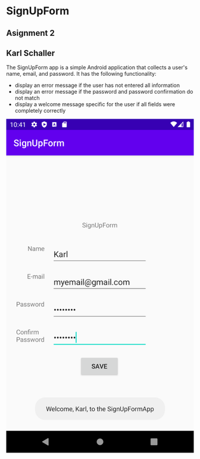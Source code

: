 # SignUpForm
## Asignment 2
## Karl Schaller

The SignUpForm app is a simple Android application that collects a user's name, email, and password. It has the following functionality:
* display an error message if the user has not entered all information
* display an error message if the password and password confirmation do not match
* display a welcome message specific for the user if all fields were completely correctly

![Screenshot](https://github.com/KarlSchaller/SignUpForm/blob/master/Screenshot_1600353687.png?raw=true)
